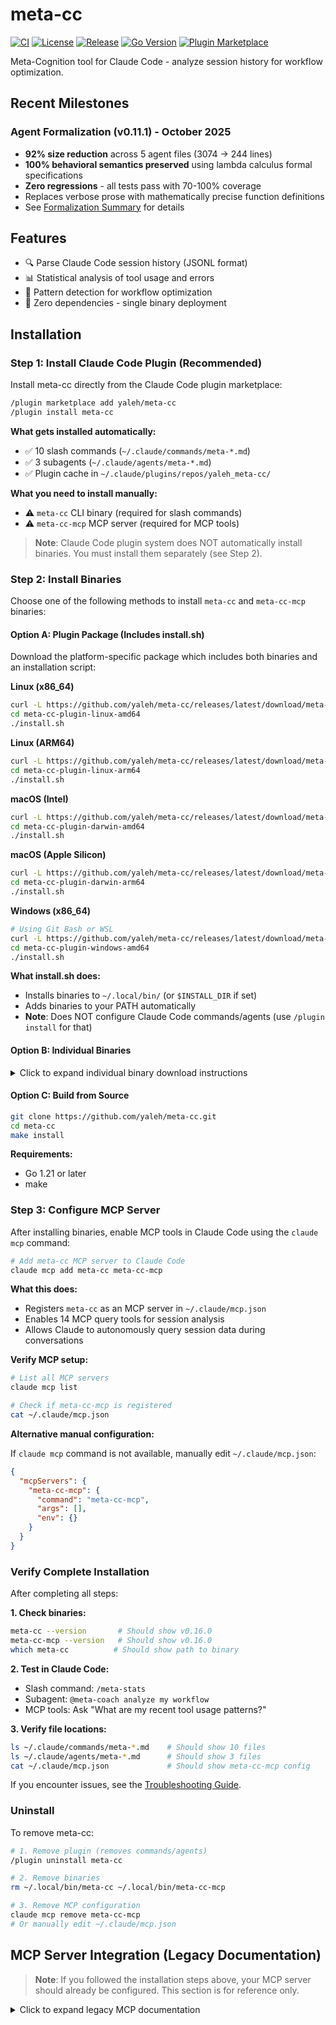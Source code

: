 # meta-cc

[![CI](https://github.com/yaleh/meta-cc/actions/workflows/ci.yml/badge.svg)](https://github.com/yaleh/meta-cc/actions)
[![License](https://img.shields.io/github/license/yaleh/meta-cc)](LICENSE)
[![Release](https://img.shields.io/github/v/release/yaleh/meta-cc)](https://github.com/yaleh/meta-cc/releases)
[![Go Version](https://img.shields.io/github/go-mod/go-version/yaleh/meta-cc)](go.mod)
[![Plugin Marketplace](https://img.shields.io/badge/Claude_Code-Plugin_Marketplace-blue)](https://github.com/yaleh/meta-cc)

Meta-Cognition tool for Claude Code - analyze session history for workflow optimization.

## Recent Milestones

### Agent Formalization (v0.11.1) - October 2025
- **92% size reduction** across 5 agent files (3074 → 244 lines)
- **100% behavioral semantics preserved** using lambda calculus formal specifications
- **Zero regressions** - all tests pass with 70-100% coverage
- Replaces verbose prose with mathematically precise function definitions
- See [Formalization Summary](.claude/agents/FORMALIZATION_SUMMARY.md) for details

## Features

- 🔍 Parse Claude Code session history (JSONL format)
- 📊 Statistical analysis of tool usage and errors
- 🎯 Pattern detection for workflow optimization
- 🚀 Zero dependencies - single binary deployment

## Installation

### Step 1: Install Claude Code Plugin (Recommended)

Install meta-cc directly from the Claude Code plugin marketplace:

```bash
/plugin marketplace add yaleh/meta-cc
/plugin install meta-cc
```

**What gets installed automatically:**
- ✅ 10 slash commands (`~/.claude/commands/meta-*.md`)
- ✅ 3 subagents (`~/.claude/agents/meta-*.md`)
- ✅ Plugin cache in `~/.claude/plugins/repos/yaleh_meta-cc/`

**What you need to install manually:**
- ⚠️ `meta-cc` CLI binary (required for slash commands)
- ⚠️ `meta-cc-mcp` MCP server (required for MCP tools)

> **Note**: Claude Code plugin system does NOT automatically install binaries. You must install them separately (see Step 2).

### Step 2: Install Binaries

Choose one of the following methods to install `meta-cc` and `meta-cc-mcp` binaries:

#### Option A: Plugin Package (Includes install.sh)

Download the platform-specific package which includes both binaries and an installation script:

**Linux (x86_64)**
```bash
curl -L https://github.com/yaleh/meta-cc/releases/latest/download/meta-cc-plugin-linux-amd64.tar.gz | tar xz
cd meta-cc-plugin-linux-amd64
./install.sh
```

**Linux (ARM64)**
```bash
curl -L https://github.com/yaleh/meta-cc/releases/latest/download/meta-cc-plugin-linux-arm64.tar.gz | tar xz
cd meta-cc-plugin-linux-arm64
./install.sh
```

**macOS (Intel)**
```bash
curl -L https://github.com/yaleh/meta-cc/releases/latest/download/meta-cc-plugin-darwin-amd64.tar.gz | tar xz
cd meta-cc-plugin-darwin-amd64
./install.sh
```

**macOS (Apple Silicon)**
```bash
curl -L https://github.com/yaleh/meta-cc/releases/latest/download/meta-cc-plugin-darwin-arm64.tar.gz | tar xz
cd meta-cc-plugin-darwin-arm64
./install.sh
```

**Windows (x86_64)**
```bash
# Using Git Bash or WSL
curl -L https://github.com/yaleh/meta-cc/releases/latest/download/meta-cc-plugin-windows-amd64.tar.gz | tar xz
cd meta-cc-plugin-windows-amd64
./install.sh
```

**What install.sh does:**
- Installs binaries to `~/.local/bin/` (or `$INSTALL_DIR` if set)
- Adds binaries to your PATH automatically
- **Note**: Does NOT configure Claude Code commands/agents (use `/plugin install` for that)

#### Option B: Individual Binaries

<details>
<summary>Click to expand individual binary download instructions</summary>

#### CLI Only - Linux (x86_64)
```bash
curl -L https://github.com/yaleh/meta-cc/releases/latest/download/meta-cc-linux-amd64 -o meta-cc
chmod +x meta-cc
sudo mv meta-cc /usr/local/bin/
```

#### CLI Only - Linux (ARM64)
```bash
curl -L https://github.com/yaleh/meta-cc/releases/latest/download/meta-cc-linux-arm64 -o meta-cc
chmod +x meta-cc
sudo mv meta-cc /usr/local/bin/
```

#### CLI Only - macOS (Intel)
```bash
curl -L https://github.com/yaleh/meta-cc/releases/latest/download/meta-cc-darwin-amd64 -o meta-cc
chmod +x meta-cc
sudo mv meta-cc /usr/local/bin/
```

#### CLI Only - macOS (Apple Silicon)
```bash
curl -L https://github.com/yaleh/meta-cc/releases/latest/download/meta-cc-darwin-arm64 -o meta-cc
chmod +x meta-cc
sudo mv meta-cc /usr/local/bin/
```

#### CLI Only - Windows (PowerShell)
```powershell
Invoke-WebRequest -Uri "https://github.com/yaleh/meta-cc/releases/latest/download/meta-cc-windows-amd64.exe" -OutFile "meta-cc.exe"
# Move to a directory in your PATH
```

</details>

#### Option C: Build from Source

```bash
git clone https://github.com/yaleh/meta-cc.git
cd meta-cc
make install
```

**Requirements:**
- Go 1.21 or later
- make

### Step 3: Configure MCP Server

After installing binaries, enable MCP tools in Claude Code using the `claude mcp` command:

```bash
# Add meta-cc MCP server to Claude Code
claude mcp add meta-cc meta-cc-mcp
```

**What this does:**
- Registers `meta-cc` as an MCP server in `~/.claude/mcp.json`
- Enables 14 MCP query tools for session analysis
- Allows Claude to autonomously query session data during conversations

**Verify MCP setup:**
```bash
# List all MCP servers
claude mcp list

# Check if meta-cc-mcp is registered
cat ~/.claude/mcp.json
```

**Alternative manual configuration:**

If `claude mcp` command is not available, manually edit `~/.claude/mcp.json`:

```json
{
  "mcpServers": {
    "meta-cc-mcp": {
      "command": "meta-cc-mcp",
      "args": [],
      "env": {}
    }
  }
}
```

### Verify Complete Installation

After completing all steps:

**1. Check binaries:**
```bash
meta-cc --version       # Should show v0.16.0
meta-cc-mcp --version   # Should show v0.16.0
which meta-cc          # Should show path to binary
```

**2. Test in Claude Code:**
- Slash command: `/meta-stats`
- Subagent: `@meta-coach analyze my workflow`
- MCP tools: Ask "What are my recent tool usage patterns?"

**3. Verify file locations:**
```bash
ls ~/.claude/commands/meta-*.md    # Should show 10 files
ls ~/.claude/agents/meta-*.md      # Should show 3 files
cat ~/.claude/mcp.json             # Should show meta-cc-mcp config
```

If you encounter issues, see the [Troubleshooting Guide](docs/installation.md#troubleshooting).

### Uninstall

To remove meta-cc:

```bash
# 1. Remove plugin (removes commands/agents)
/plugin uninstall meta-cc

# 2. Remove binaries
rm ~/.local/bin/meta-cc ~/.local/bin/meta-cc-mcp

# 3. Remove MCP configuration
claude mcp remove meta-cc-mcp
# Or manually edit ~/.claude/mcp.json
```

## MCP Server Integration (Legacy Documentation)

> **Note**: If you followed the installation steps above, your MCP server should already be configured. This section is for reference only.

<details>
<summary>Click to expand legacy MCP documentation</summary>

Deploy meta-cc as an MCP server to analyze sessions directly within Claude Code.

### Build from Source
```bash
git clone https://github.com/yaleh/meta-cc.git
cd meta-cc
make build-mcp
cp meta-cc-mcp ~/.local/bin/
```

**2. Configure Claude Code:**

Edit `~/Library/Application Support/Claude/claude_desktop_config.json` (macOS) or `~/.config/claude/claude_desktop_config.json` (Linux):

```json
{
  "mcpServers": {
    "meta-cc": {
      "type": "stdio",
      "command": "meta-cc-mcp",
      "args": [],
      "env": {
        "META_CC_INLINE_THRESHOLD": "8192"
      }
    }
  }
}
```

**3. Restart Claude Code** to load the server.

**4. Test the integration:**
```
@meta-cc get_session_stats
@meta-cc query_tools --limit=10
@meta-cc query_user_messages --pattern=".*error.*"
```

### Available MCP Tools

- **`get_session_stats`** - Session statistics
- **`query_tools`** - Tool call analysis
- **`query_user_messages`** - Search user messages
- **`query_tool_sequences`** - Workflow patterns
- **`query_time_series`** - Time-based analysis
- **`cleanup_temp_files`** - File management

*See [MCP Tools Reference](docs/mcp-tools-reference.md) for complete documentation.*

## Unified Meta Command

Use natural language to invoke meta-cognition capabilities:

```bash
/meta "show errors"           # Error analysis
/meta "quality check"         # Code quality scan
/meta "visualize timeline"    # Project timeline
/meta "analyze architecture"  # Architecture analysis
/meta "show tech debt"        # Technical debt tracking
```

### Zero-Configuration Setup

meta-cc works out of the box with no configuration required. Capabilities are automatically loaded from GitHub via jsDelivr CDN:

```
yaleh/meta-cc@main/commands
```

**Benefits**:
- **Latest capabilities**: Always up-to-date with the main branch
- **No local files needed**: Capabilities loaded from jsDelivr CDN
- **Fast and reliable**: Global CDN delivery with smart caching
- **No rate limits**: Avoids GitHub API rate limiting

**Alternative: Package File Distribution** (Future Default):

Capabilities can also be distributed as prebuilt `.tar.gz` packages for improved offline support:

```bash
export META_CC_CAPABILITY_SOURCES="https://github.com/yaleh/meta-cc/releases/latest/download/capabilities-latest.tar.gz"
```

**Benefits**:
- **Offline-friendly**: Download once, cache for 7 days
- **Reliable**: No CDN dependencies
- **Fast**: No network calls after initial download
- **Build your own**: `make bundle-capabilities` creates `build/capabilities-latest.tar.gz`

### Local Development

For local capability development, override the default source:

```bash
export META_CC_CAPABILITY_SOURCES="capabilities/commands"
```

**Benefits**:
- **Real-time reflection**: Changes appear immediately (no cache)
- **Testing before commit**: Verify changes locally
- **Offline work**: No network dependency

### Version Pinning

Pin capabilities to a specific version for stability:

```bash
# Use a specific release tag (recommended for production)
export META_CC_CAPABILITY_SOURCES="yaleh/meta-cc@v1.0.0/commands"

# Benefits:
# - 7-day cache (tags are immutable)
# - Predictable behavior (no unexpected changes)
# - Explicit version control
```

### Branch Specification

Test capabilities from different branches:

```bash
# Test from develop branch
export META_CC_CAPABILITY_SOURCES="yaleh/meta-cc@develop/commands"

# Test from feature branch
export META_CC_CAPABILITY_SOURCES="yaleh/meta-cc@feature/new-capability/commands"

# Cache: 1 hour (branches are mutable)
```

### Multi-Source Capabilities

Load capabilities from multiple sources (local directories, package files, or GitHub repositories):

```bash
# Mix local, package, and GitHub sources
export META_CC_CAPABILITY_SOURCES="~/my-caps:/local/caps.tar.gz:yaleh/meta-cc-extras@main"

# Local and package files
export META_CC_CAPABILITY_SOURCES="./dev-caps:https://example.com/caps.tar.gz"
```

**Supported Sources**:
- **Local directories**: Immediate reflection, no cache (ideal for development)
- **Package files** (`.tar.gz`): Cached with TTL (7 days for releases, 1 hour for custom)
- **GitHub repositories**: jsDelivr CDN with smart caching (1h branches, 7d tags)
- **Priority-based merging**: Left = highest priority (override capabilities with same name)

**Build Package Files**:
```bash
# Build capability package
make bundle-capabilities
# Creates: build/capabilities-latest.tar.gz

# Use local package
export META_CC_CAPABILITY_SOURCES="/path/to/capabilities-latest.tar.gz"

# Distribute via GitHub Releases or web server
```

### Capability Development

Create custom capabilities and extend meta-cc functionality. See [docs/capabilities-guide.md](docs/capabilities-guide.md) for:
- Capability structure and frontmatter metadata
- Local development workflow (real-time reflection)
- Publishing to GitHub repositories
- Integration with MCP tools

**Quick Example**:
```bash
# Create capability directory
mkdir -p ~/dev/my-capabilities

# Add custom capability
cat > ~/dev/my-capabilities/my-feature.md <<EOF
---
name: my-feature
description: My custom feature analysis.
keywords: feature, custom, analysis
category: analysis
---

# My Feature Implementation
...
EOF

# Configure source (local has highest priority)
export META_CC_CAPABILITY_SOURCES="~/dev/my-capabilities:commands"

# Use immediately
/meta "my feature"
```

## Usage

```bash
# Show help
./meta-cc --help

# Show version
./meta-cc --version

# Global options
./meta-cc --session <session-id>    # Specify session ID
./meta-cc --project <path>          # Specify project path
./meta-cc --output jsonl|tsv        # Output format (JSONL default, TSV for CLI tools)

# Phase 9: Context-Length Management Options
./meta-cc --limit N                 # Limit output to N records
./meta-cc --offset M                # Skip first M records
./meta-cc --estimate-size           # Predict output size before generating
./meta-cc --chunk-size N --output-dir DIR  # Split into chunks
./meta-cc --fields "f1,f2,f3"       # Output only specified fields (70%+ size reduction)
./meta-cc --if-error-include "f4"   # Include extra fields on errors
./meta-cc --summary-first --top N   # Summary + top N details
```

## Query Commands

### Session Statistics

```bash
# Get session stats
./meta-cc parse stats
```

### Tool Call Analysis

```bash
# Query all tool calls
./meta-cc query tools

# Filter by tool name
./meta-cc query tools --tool Bash

# Filter by status
./meta-cc query tools --status error --limit 20
```

### User Message Search

```bash
# Search user messages with regex
./meta-cc query user-messages --pattern "fix.*bug"

# Limit results
./meta-cc query user-messages --pattern "error" --limit 10

# With context window
./meta-cc query user-messages --pattern "implement" --with-context 3
```

## Output Format Philosophy

meta-cc follows the **Unix philosophy** with two core output formats:

### JSONL (Default - JSON Lines)
- **Machine-readable**: One JSON object per line
- **Composable**: Pipe to `jq` for complex filtering
- **Consistent**: All commands output JSONL by default
- **Integration-ready**: Perfect for Slash Commands and MCP Server
- **Streaming-friendly**: Process large datasets incrementally

### TSV (Tab-Separated Values)
- **CLI-friendly**: Easy to process with `awk`, `grep`, `cut`
- **Compact**: Smaller than JSON for large datasets
- **Human-readable**: Can be viewed directly or with `column -t`
- **No escaping issues**: Simpler than CSV (no quote handling)

### Removed Formats (Phase 13)
- **JSON (pretty)**: Use `jq '.'` for pretty-printing JSONL
- **CSV**: Use TSV instead (simpler, no quoting issues)
- **Markdown**: Let Claude Code render JSONL to Markdown

## JSONL Output Format Reference

Understanding meta-cc's JSONL output structure is crucial for processing data with tools like `jq`.

### Command Output Types

| Command | Output Type | Structure |
|---------|------------|-----------|
| `parse stats` | **Object** | `{"TurnCount": N, "ToolCallCount": N, ...}` |
| `parse extract --type turns` | **Array** | `[{turn1}, {turn2}, ...]` |
| `parse extract --type tools` | **Array** | `[{tool1}, {tool2}, ...]` |
| `analyze errors` | **Array** | `[{pattern1}, ...]` or `[]` |

### Common Mistakes ❌ → Correct Usage ✅

#### parse stats (returns Object)

```bash
# ✅ Correct (JSONL - default format)
meta-cc parse stats | jq '.TurnCount'
meta-cc parse stats | jq '.ErrorRate'

# ✅ Also correct (explicit JSONL)
meta-cc parse stats --output jsonl | jq '.TurnCount'

# ❌ Wrong - no wrapper object
meta-cc parse stats | jq '.stats.TurnCount'
```

#### parse extract --type tools (returns Array)

```bash
# ✅ Correct (JSONL - default format, outputs one JSON object per line)
meta-cc parse extract --type tools | jq -s 'length'    # Count all
meta-cc parse extract --type tools | jq '.'             # Show each line
meta-cc parse extract --type tools | jq -r '.ToolName' # Extract field

# ✅ Also correct (convert JSONL to array with -s)
meta-cc parse extract --type tools | jq -s '.[0]'     # First tool
meta-cc parse extract --type tools | jq -s '.[]'      # All tools

# ❌ Wrong - assumes object wrapper
meta-cc parse extract --type tools | jq '.tools'
meta-cc parse extract --type tools | jq '.tools[]'
```

#### parse extract --type turns (returns Array)

```bash
# ✅ Correct (JSONL - default format)
meta-cc parse extract --type turns | jq -s 'length'
meta-cc parse extract --type turns | jq 'select(.type == "user")'
meta-cc parse extract --type turns | jq -r '.timestamp'

# ❌ Wrong - assumes object wrapper
meta-cc parse extract --type turns | jq '.turns'
```

#### analyze errors (returns Array)

```bash
# ✅ Correct (JSONL - default format, one error pattern per line)
meta-cc analyze errors | jq -s 'length'
meta-cc analyze errors | jq '.'
meta-cc analyze errors | jq -s 'if type == "array" then length else 0 end'

# ❌ Wrong - assumes object wrapper
meta-cc analyze errors | jq '.ErrorPatterns'
meta-cc analyze errors | jq '.ErrorPatterns | length'
```

### Detailed Output Structures

#### parse stats

Returns a single object with session statistics:

```json
{
  "TurnCount": 2676,
  "UserTurnCount": 1097,
  "AssistantTurnCount": 1579,
  "ToolCallCount": 1012,
  "ErrorCount": 0,
  "ErrorRate": 0,
  "DurationSeconds": 33796,
  "ToolFrequency": {
    "Bash": 495,
    "Read": 162,
    "TodoWrite": 140,
    "Write": 78,
    "Edit": 65
  },
  "TopTools": [
    {"Name": "Bash", "Count": 495, "Percentage": 48.9},
    {"Name": "Read", "Count": 162, "Percentage": 16.0}
  ]
}
```

**jq usage examples:**
```bash
# Get total turns
jq '.TurnCount'

# Get error rate
jq '.ErrorRate'

# Get top 3 tools
jq '.TopTools[:3]'

# Get frequency of specific tool
jq '.ToolFrequency.Bash'
```

#### parse extract --type tools

Returns an array of tool call objects:

```json
[
  {
    "UUID": "abc-123",
    "ToolName": "Bash",
    "Input": {
      "command": "ls -la",
      "description": "List files"
    },
    "Output": "file1.txt\nfile2.txt",
    "Status": "",
    "Error": ""
  },
  {
    "UUID": "def-456",
    "ToolName": "Read",
    "Input": {
      "file_path": "/path/to/file.go"
    },
    "Output": "package main...",
    "Status": "",
    "Error": ""
  }
]
```

**jq usage examples:**
```bash
# Count total tools
jq 'length'

# Get all tool names
jq -r '.[] | .ToolName'

# Filter by tool name
jq '.[] | select(.ToolName == "Bash")'

# Get last 10 tools
jq '.[-10:]'

# Count tool frequency
jq -r '.[] | .ToolName' | sort | uniq -c | sort -rn

# Extract only errors
jq '.[] | select(.Status == "error")'

# Get commands from Bash tools
jq -r '.[] | select(.ToolName == "Bash") | .Input.command'
```

#### parse extract --type turns

Returns an array of turn (conversation entry) objects:

```json
[
  {
    "type": "user",
    "timestamp": "2025-10-02T06:07:13.673Z",
    "uuid": "abc-123",
    "sessionId": "session-id",
    "message": {
      "role": "user",
      "content": [
        {
          "type": "text",
          "text": "Execute Stage 1.1..."
        }
      ]
    }
  },
  {
    "type": "assistant",
    "timestamp": "2025-10-02T06:08:57.769Z",
    "uuid": "def-456",
    "message": {
      "role": "assistant",
      "content": [
        {
          "type": "text",
          "text": "I'll execute Stage 1.1..."
        }
      ]
    }
  }
]
```

**jq usage examples:**
```bash
# Count total turns
jq 'length'

# Get only user turns
jq '.[] | select(.type == "user")'

# Get user messages
jq -r '.[] | select(.type == "user") | .message.content[0].text'

# Filter by timestamp
jq '.[] | select(.timestamp > "2025-10-02T12:00:00Z")'

# Get turn UUIDs
jq -r '.[] | .uuid'
```

#### analyze errors

Returns an array of error pattern objects (empty array if no patterns):

```json
[
  {
    "PatternID": "bash_npm_test_error",
    "Type": "command_error",
    "Occurrences": 5,
    "Signature": "abc123def456",
    "ToolName": "Bash",
    "ErrorText": "npm test failed",
    "FirstSeen": "2025-10-02T10:00:00Z",
    "LastSeen": "2025-10-02T10:30:00Z",
    "TimeSpanSeconds": 1800,
    "Context": {
      "TurnUUIDs": ["uuid1", "uuid2", "uuid3"],
      "TurnIndices": [100, 150, 200]
    }
  }
]
```

**jq usage examples:**
```bash
# Count error patterns
jq 'length'

# Get all error patterns
jq '.[]'

# Filter by minimum occurrences
jq '.[] | select(.Occurrences >= 5)'

# Get error messages
jq -r '.[] | .ErrorText'

# Sort by occurrence count
jq 'sort_by(.Occurrences) | reverse'

# Safe length check (handles empty results)
jq 'if type == "array" then length else 0 end'
```

### Integration with jq

#### Safe Type Checking

Always check the type when uncertain:

```bash
# Safe array length (JSONL - use -s to slurp into array)
meta-cc analyze errors | jq -s 'if type == "array" then length else 0 end'

# Safe object property access
meta-cc parse stats | jq 'if type == "object" then .TurnCount else null end'
```

#### Combining Commands

```bash
# Get tool usage stats (JSONL format)
meta-cc parse extract --type tools | \
  jq -r '.ToolName' | \
  sort | uniq -c | sort -rn

# Find repeated Bash commands
meta-cc parse extract --type tools | \
  jq 'select(.ToolName == "Bash") | .Input.command' | jq -r | \
  sort | uniq -c | sort -rn

# Calculate error rate manually
TOTAL=$(meta-cc parse extract --type tools | jq -s 'length')
ERRORS=$(meta-cc parse extract --type tools | \
  jq 'select(.Status == "error")' | jq -s 'length')
echo "scale=2; $ERRORS * 100 / $TOTAL" | bc
```

#### Common Patterns

```bash
# Pattern 1: Filter and count (JSONL)
meta-cc parse extract --type tools | \
  jq 'select(.ToolName == "Edit")' | jq -s 'length'

# Pattern 2: Extract specific fields
meta-cc parse extract --type tools | \
  jq -r '"\(.ToolName): \(.Input.command // "N/A")"'

# Pattern 3: Group by field (slurp JSONL into array first)
meta-cc parse extract --type tools | jq -s \
  'group_by(.ToolName) | map({tool: .[0].ToolName, count: length})'

# Pattern 4: Time-based filtering (for turns)
meta-cc parse extract --type turns | \
  jq 'select(.timestamp > "2025-10-02T12:00:00Z")'
```

### Troubleshooting

**Error: "Cannot index array with string"**
```bash
# You're trying to access object properties on an array
# Fix: Remove the property accessor or use .[]

# ❌ Wrong
jq '.tools'

# ✅ Correct
jq '.[]'
```

**Error: "Cannot iterate over object"**
```bash
# You're trying to iterate an object
# Fix: Access the specific property first

# ❌ Wrong
jq '.[] | .ToolName'  # on parse stats

# ✅ Correct
jq '.ToolFrequency | to_entries | .[] | "\(.key): \(.value)"'
```

**Empty output**
```bash
# Command returns empty array []
# This is normal when no data matches (e.g., no errors)

# Check if empty
meta-cc analyze errors --output json | jq 'length == 0'

# Provide default value
meta-cc analyze errors --output json | jq 'if length == 0 then "No errors" else . end'
```

## Claude Code Integration

meta-cc provides deep integration with Claude Code, allowing you to analyze session metadata directly within your conversation using Slash Commands.

### Installation Steps

#### 1. Install meta-cc CLI Tool

**Option A: Build from source**

```bash
# Clone the repository
git clone https://github.com/yaleh/meta-cc.git
cd meta-cc

# Build the binary
make build

# Install to system path
sudo cp meta-cc /usr/local/bin/meta-cc
sudo chmod +x /usr/local/bin/meta-cc

# Verify installation
meta-cc --version
```

**Option B: Download pre-compiled binary** (coming soon)

```bash
# Download latest release (Linux x64)
curl -L https://github.com/yaleh/meta-cc/releases/latest/download/meta-cc-linux-amd64 -o meta-cc

# Install to system path
sudo mv meta-cc /usr/local/bin/meta-cc
sudo chmod +x /usr/local/bin/meta-cc

# Verify installation
meta-cc --version
```

#### 2. Configure Slash Commands

Slash Commands are already included in the project (`.claude/commands/` directory).

**Project-level Slash Commands** (recommended):

```bash
# Slash Commands are already in the project
ls .claude/commands/
# meta-stats.md
# meta-errors.md

# No additional configuration needed - just open in Claude Code
```

**Personal-level Slash Commands** (optional, available globally):

```bash
# Copy to personal Slash Commands directory
mkdir -p ~/.claude/commands
cp .claude/commands/meta-stats.md ~/.claude/commands/
cp .claude/commands/meta-errors.md ~/.claude/commands/

# Now available in all Claude Code projects
```

#### 3. Run Integration Tests

```bash
# Run integration test script
bash tests/integration/slash_commands_test.sh
```

Expected output:
```
=== meta-cc Slash Commands Integration Test ===

[1/5] Checking meta-cc installation...
✅ meta-cc installed: /usr/local/bin/meta-cc

[2/5] Checking Slash Command files...
✅ Slash Command files exist

[3/5] Testing meta-cc parse stats...
✅ meta-cc parse stats executed successfully

[4/5] Testing meta-cc analyze errors...
✅ meta-cc analyze errors executed successfully

[5/5] Testing meta-cc parse extract...
✅ meta-cc parse extract executed successfully

=== All tests passed ✅ ===
```

### Available Slash Commands

meta-cc provides **4 core Slash Commands** for quick analysis:

#### `/meta-stats` - Session Statistics

Display statistical information about the current Claude Code session.

**Usage**:
```
/meta-stats
```

**Output example**:
```markdown
# Session Statistics

- **Total Turns**: 245
- **Tool Calls**: 853
- **Error Count**: 0
- **Error Rate**: 0.00%
- **Session Duration**: 3h 42m

## Tool Usage Frequency

| Tool | Count | Percentage |
|------|-------|------------|
| Bash | 320 | 37.5% |
| Read | 198 | 23.2% |
| Edit | 156 | 18.3% |
```

**Use cases**:
- Quickly understand session overview
- Check for tool usage anomalies (high error rate)
- Evaluate session efficiency
- Discover tool usage patterns

#### `/meta-errors` - Error Pattern Analysis

Analyze error patterns in the current session, detecting repeated errors.

**Usage**:
```
/meta-errors              # Use default window (20 turns)
/meta-errors 50           # Analyze last 50 turns
/meta-errors 100          # Analyze last 100 turns
```

**Output example**:
```markdown
## Error Data Extraction

Detected 12 error tool calls.

## Error Pattern Analysis (window size: 20)

# Error Pattern Analysis

Found 2 error pattern(s):

## Pattern 1: Bash

- **Type**: repeated_error
- **Occurrences**: 5 times
- **Signature**: `a3f2b1c4d5e6f7g8`
- **Error**: command not found: xyz

### Context

- **First Occurrence**: 2025-10-02T10:00:00.000Z
- **Last Occurrence**: 2025-10-02T10:15:00.000Z
- **Time Span**: 900 seconds (15.0 minutes)
- **Affected Turns**: 5

---

## Optimization Recommendations

Based on detected error patterns, consider the following:

1. **Check root cause of repeated errors**
2. **Use Claude Code Hooks to prevent errors**
3. **Adjust workflow**
```

**Use cases**:
- Identify repeated errors to avoid redundant debugging
- Discover workflow bottlenecks (frequent failures)
- Get optimization recommendations (hooks, alternatives, prompt improvements)
- Focus on recent errors (using window parameter)

#### `/meta-timeline` - Session Timeline

Generate a chronological timeline view of the session.

**Usage**:
```
/meta-timeline           # Default: last 50 turns
/meta-timeline 20        # Last 20 turns
```

**Use cases**:
- Visualize session flow and tool usage patterns
- Identify time distribution of errors
- Understand workflow sequences

#### `/meta-help` - Help and Usage Guide

Display comprehensive help for all meta-cc features, including Slash Commands, MCP Server, and @meta-coach subagent.

**Usage**:
```
/meta-help
```

**Use cases**:
- Learn available commands and features
- Get quick reference for integration methods
- Troubleshoot common issues

---

### Recommended Usage Patterns

meta-cc offers **three integration tiers** for different use cases:

#### 🚀 Quick Statistics → Slash Commands (Lowest Priority)

For fast, pre-defined analyses:
```
/meta-stats              # Session overview
/meta-errors             # Error patterns
/meta-timeline           # Chronological view
```

#### 🔍 Natural Queries → MCP Server (Core Integration)

Ask Claude directly - MCP tools are called automatically:
```
"Show me all Bash errors in this project"
"Find user messages mentioning 'refactor'"
"Analyze tool usage trends across sessions"
"Compare error rates between different workflow phases"
```

Available MCP tools: 14 tools including `query_tools`, `analyze_errors`, `query_user_messages`, `aggregate_stats`, and more.

#### 🎓 Deep Analysis → @meta-coach Subagent (Highest Value)

For interactive coaching and workflow optimization:
```
@meta-coach Why do my tests keep failing?
@meta-coach Help me optimize my workflow
@meta-coach Analyze my efficiency bottlenecks
```

The @meta-coach subagent combines MCP data access with LLM reasoning to provide personalized guidance.

### Troubleshooting

#### Issue 1: "❌ Error: meta-cc not installed or not in PATH"

**Cause**: meta-cc binary not installed or not in system PATH.

**Solution**:
```bash
# Check if meta-cc is installed
which meta-cc

# If not found, install meta-cc
cd /path/to/meta-cc
make build
sudo cp meta-cc /usr/local/bin/meta-cc
sudo chmod +x /usr/local/bin/meta-cc

# Verify installation
meta-cc --version
```

#### Issue 2: "failed to locate session file"

**Cause**: meta-cc cannot find the current session's JSONL file.

**Solution**:
```bash
# Option 1: Check environment variables (Claude Code may provide)
echo $CC_SESSION_ID
echo $CC_PROJECT_HASH

# Option 2: Manually specify session file
meta-cc parse stats --session <session-id>

# Option 3: Check if session file exists
ls ~/.claude/projects/
```

#### Issue 3: Slash Commands not visible or unavailable

**Cause**: Slash Command files in wrong location or Claude Code not loaded.

**Solution**:
```bash
# Check if files exist
ls .claude/commands/meta-stats.md
ls .claude/commands/meta-errors.md

# Restart Claude Code
# Close and reopen the project

# Check file format (frontmatter must be correct)
head -n 10 .claude/commands/meta-stats.md
```

#### Issue 4: Garbled output or errors

**Cause**: meta-cc version mismatch or incorrect command parameters.

**Solution**:
```bash
# Check meta-cc version
meta-cc --version

# Ensure using latest version
cd /path/to/meta-cc
git pull
make build
sudo cp meta-cc /usr/local/bin/meta-cc

# Test commands manually
meta-cc parse stats --output md
meta-cc analyze errors --window 20 --output md
```

#### Issue 5: Permission errors

**Cause**: meta-cc doesn't have permission to read session files.

**Solution**:
```bash
# Check session file permissions
ls -l ~/.claude/projects/

# Ensure current user has read permission
chmod -R u+r ~/.claude/projects/
```

### Advanced Usage

#### Combining Integration Tiers

```bash
# Step 1: Quick view in Claude Code using Slash Command
/meta-stats
# /meta-stats

# Step 2: If high error rate found, use natural query (MCP)
"Show me the top 10 most frequent errors in this project"

# Step 3: For deep analysis, use @meta-coach
@meta-coach Why do I have so many Bash errors?

# Step 4: Export data for offline analysis (CLI)
meta-cc query errors --output jsonl > errors.jsonl
meta-cc query tools --status error --output tsv > error-tools.tsv
```

#### Creating Custom Slash Commands

Based on meta-cc, you can create custom Slash Commands:

**Example: `.claude/commands/meta-tool-usage.md`**

```markdown
---
name: meta-tool-usage
description: Display usage details for a specific tool
allowed_tools: [Bash]
argument-hint: [tool-name]
---

```bash
TOOL_NAME=${1:-Bash}
meta-cc parse extract --type tools --filter "tool=$TOOL_NAME" --output md
```
```

**Usage**:
```
/meta-tool-usage Bash
/meta-tool-usage Read
```

### Environment Variables

meta-cc supports the following environment variables (if provided by Claude Code):

- `CC_SESSION_ID`: Current session ID
- `CC_PROJECT_HASH`: Project path hash

**Check environment variables**:
```bash
# Check in Slash Command
echo "Session ID: $CC_SESSION_ID"
echo "Project Hash: $CC_PROJECT_HASH"
```

If these environment variables are unavailable, meta-cc will automatically fall back to working directory inference.

### Integration Options

meta-cc integrates with Claude Code in three ways:

- **MCP Server**: Seamless data access (Claude queries autonomously) - **14 tools available** (Phase 13: unified scope parameter)
- **Slash Commands**: Quick, pre-defined workflows (`/meta-stats`, `/meta-errors`, `/meta-timeline`, `/meta-help`) - 4 core commands
- **Subagent** (`@meta-coach`): Interactive, conversational analysis with Phase 10 capabilities

**👉 See the [Integration Guide](./docs/integration-guide.md)** for detailed comparison, decision framework, and best practices.

### Phase 13: Consolidated Scope Parameter Design

Phase 13 consolidates the dual-scope approach into a **unified `scope` parameter** for cleaner API:

**All MCP tools** (except `get_session_stats` for backward compatibility) now support a `scope` parameter:
- **`scope: "project"`** (default) - Query across all project sessions for meta-cognition insights
- **`scope: "session"`** - Limit query to current session only

**Example usage**:
```javascript
// Project-level analysis (default) - discovers patterns across all sessions
meta-cc.query_tools({ tool: "Bash", status: "error" })
// Equivalent to: { scope: "project", tool: "Bash", status: "error" }

// Session-only analysis - focuses on current session
meta-cc.query_tools({ scope: "session", tool: "Bash", status: "error" })
```

**Why project-level default?**
- **Meta-cognition requires cross-session analysis** to identify long-term patterns
- Discover recurring errors, workflow evolution, and systematic improvement opportunities
- Session-level analysis available via explicit `scope: "session"` when needed

**Backward compatibility**:
- Legacy `_session` suffix tools (e.g., `query_tools_session`) automatically map to `scope: "session"`
- `get_session_stats` remains session-only for compatibility

**👉 See the [MCP Project Scope Guide](./docs/mcp-project-scope.md)** for detailed usage examples and migration guide.

### MCP Tools

meta-cc provides **13 standardized MCP tools** for analyzing Claude Code session history. All tools support consistent parameters for filtering, statistics, and output control.

#### Standard Parameters

All tools support these core parameters:

- **`scope`**: Query scope - "project" (cross-session, default) or "session" (current only)
- **`jq_filter`**: jq expression for filtering and transforming results (default: ".[]")
- **`stats_only`**: Return only statistics, no detailed records (default: false)
- **`stats_first`**: Return statistics first, then details separated by `---` (default: false)
- **`max_output_bytes`**: Maximum output size in bytes (default: 51200 / 50KB)
- **`output_format`**: Output format - "jsonl" or "tsv" (default: "jsonl")

#### Tool Catalog

**Session Statistics**:
- `get_session_stats` - Get session statistics (default scope: session)

**Tool Analysis**:
- `query_tools` - Query tool calls with filters (tool, status)
- `extract_tools` - Extract complete tool call history
- `query_tools_advanced` - Advanced queries with SQL-like filters
- `query_tool_sequences` - Detect repeated workflow patterns

**Message & Context**:
- `query_user_messages` - Search user messages with regex
- `query_context` - Query context around errors (before/after turns)
- `query_successful_prompts` - Find successful prompt patterns

**File Operations**:
- `query_file_access` - Query file operation history
- `query_files` - File-level operation statistics

**Project & Time**:
- `query_project_state` - Query project state evolution
- `query_time_series` - Analyze metrics over time (hour/day/week)

**Deprecated**:
- `analyze_errors` - [DEPRECATED] Use `query_tools` with `status='error'` instead

#### Quick Examples

**Error Distribution**:
```json
{
  "name": "query_tools",
  "arguments": {
    "status": "error",
    "jq_filter": "group_by(.ToolName) | map({tool: .[0].ToolName, count: length})",
    "stats_only": true
  }
}
```

**File Hotspots**:
```json
{
  "name": "query_files",
  "arguments": {
    "sort_by": "total_ops",
    "top": 10
  }
}
```

**Workflow Patterns**:
```json
{
  "name": "query_tool_sequences",
  "arguments": {
    "min_occurrences": 5,
    "jq_filter": "sort_by(.Occurrences) | reverse | .[0:10]"
  }
}
```

**Time Series Analysis**:
```json
{
  "name": "query_time_series",
  "arguments": {
    "interval": "day",
    "metric": "error-rate"
  }
}
```

#### Complete Documentation

For comprehensive documentation including:
- All 13 tools with detailed examples
- jq expression cookbook (20+ patterns)
- Best practices and common pitfalls
- FAQ and troubleshooting

See **[MCP Tools Complete Reference](./docs/mcp-tools-reference.md)**

Also see:
- [MCP Usage Guide](./docs/mcp-usage.md) - Getting started
- [MCP Project Scope Guide](./docs/mcp-project-scope.md) - Scope parameter usage
- [Phase 15 Migration Guide](./docs/mcp-migration-phase15.md) - Upgrading from Phase 14

### Reference Documentation

- **[Integration Guide](./docs/integration-guide.md)** - Choose the right integration method
- [Examples & Usage](./docs/examples-usage.md) - Step-by-step setup guides
- [Troubleshooting Guide](./docs/troubleshooting.md) - Common issues and solutions
- [Technical Proposal](./docs/proposals/meta-cognition-proposal.md) - Architecture deep dive
- [Claude Code Documentation](https://docs.claude.com/en/docs/claude-code/overview) - Official docs

## Contributing

We welcome contributions! Please see [CONTRIBUTING.md](CONTRIBUTING.md) for details on our development process, code style, and testing requirements.

Please also read and adhere to our [Code of Conduct](CODE_OF_CONDUCT.md).

## Development

### Prerequisites

- Go 1.21 or later
- Make (optional, for build automation)

### Build

```bash
# Using Make
make build

# Or using go directly
go build -o meta-cc
```

### Test

```bash
# Run tests (short mode, skips slow E2E tests ~30s)
make test

# Run all tests including E2E tests
make test-all

# Run with coverage (includes all tests)
make test-coverage
# Open coverage.html in browser
```

**Note**: `make test` uses `-short` flag to skip E2E integration tests that take ~30 seconds. Use `make test-all` or `make test-coverage` for complete test coverage including E2E tests.

### Available Make Targets

```bash
make build           # Build CLI and MCP server
make build-cli       # Build CLI only
make build-mcp       # Build MCP server only
make test            # Run tests (short mode, skips slow E2E tests)
make test-all        # Run all tests (including slow E2E tests ~30s)
make test-coverage   # Run tests with coverage report (includes E2E tests)
make clean           # Remove build artifacts
make install         # Install CLI to GOPATH/bin
make cross-compile   # Build for all platforms
make deps            # Download and tidy dependencies
make help            # Show help message
```

## Supported Platforms

- Linux (amd64, arm64)
- macOS (amd64, arm64/Apple Silicon)
- Windows (amd64)

## Unix Composability (Phase 11)

Phase 11 optimizes meta-cc for seamless integration with Unix pipelines and standard tools following Unix philosophy principles.

### Key Features

1. **JSONL Streaming Output**: Stream data as JSON Lines for efficient pipeline processing
2. **Standard Exit Codes**: Unix-compliant exit codes (0=success, 1=error, 2=no results)
3. **Clean I/O Separation**: Logs to stderr, data to stdout - no pipeline interference
4. **Tool Integration**: Works seamlessly with jq, grep, awk, sed, and other Unix tools

### JSONL Streaming Output

Stream data for efficient pipeline processing:

```bash
# Basic streaming
meta-cc query tools --stream

# Pipeline with jq
meta-cc query tools --stream | jq 'select(.Status == "error")'

# Pipeline with grep
meta-cc query tools --stream | jq -r '.Error' | grep -i "permission"

# Pipeline with awk
meta-cc query tools --stream | \
  jq -r '[.ToolName, .Duration] | @tsv' | \
  awk '{sum+=$2} END {print "Total:", sum "ms"}'
```

**JSONL Format**:
```
{"uuid":"1","tool":"Bash","status":"success",...}
{"uuid":"2","tool":"Edit","status":"success",...}
{"uuid":"3","tool":"Read","status":"error",...}
```

### Standard Exit Codes

meta-cc follows Unix conventions for exit codes:

| Exit Code | Meaning | Example |
|-----------|---------|---------|
| 0 | Success (with results) | `meta-cc query tools --limit 10` |
| 1 | Error (parsing, I/O, etc.) | `meta-cc query tools --where "invalid syntax"` |
| 2 | Success (no results) | `meta-cc query tools --where "tool='NonExistent'"` |

**Usage in scripts**:
```bash
if meta-cc query tools --where "status='error'"; then
  echo "Errors found!"
  # Handle errors...
else
  EXIT_CODE=$?
  if [ $EXIT_CODE -eq 2 ]; then
    echo "No errors (good!)"
  else
    echo "Query failed"
    exit 1
  fi
fi
```

### stderr/stdout Separation

meta-cc separates logs and data for clean pipeline processing:

- **stdout**: Command output data (JSON, Markdown, TSV)
- **stderr**: Diagnostic messages (logs, warnings, errors)

```bash
# Redirect data only
meta-cc query tools --output json > data.json

# Redirect logs only
meta-cc query tools --output json 2> debug.log

# Separate both
meta-cc query tools --output json > data.json 2> debug.log

# Suppress logs in pipelines
meta-cc query tools --stream 2>/dev/null | jq '.ToolName'
```

### Common Pipeline Patterns

**Error Analysis**:
```bash
# Find top error patterns
meta-cc query tools --where "status='error'" --stream | \
  jq -r '.Error' | \
  grep -oP '(permission|timeout|not found)' | \
  sort | uniq -c | sort -rn
```

**Performance Profiling**:
```bash
# Average duration by tool
meta-cc stats aggregate --group-by tool --metrics avg_duration | \
  jq -r '.[] | [.group_value, .metrics.avg_duration] | @tsv' | \
  column -t
```

**Tool Usage Statistics**:
```bash
# Tool distribution
meta-cc query tools --stream | \
  jq -r '.ToolName' | \
  sort | uniq -c | sort -rn | \
  awk '{print $2 ": " $1}'
```

**File Modification Tracking**:
```bash
# Most edited files with error rates
meta-cc stats files --sort-by edit_count --top 10 | \
  jq -r '.[] | [.file_path, .edit_count, (.error_rate * 100 | tostring + "%")] | @tsv' | \
  column -t
```

### Unix Philosophy

Phase 11 embraces Unix principles:

- **Do one thing well**: Each command has a single, focused purpose
- **Text streams**: All data flows as structured text (JSON/JSONL)
- **Composability**: Tools chain together via pipes
- **Consistent interface**: Uniform command structure and behavior

### See Also

- [Cookbook](docs/cookbook.md) - 10+ practical analysis patterns
- [CLI Composability Guide](docs/cli-composability.md) - Integration with jq, grep, awk
- [Examples and Usage](docs/examples-usage.md) - Getting started guide

---

## Phase 10: Advanced Query Capabilities (New!)

Phase 10 introduces SQL-like filtering, aggregation, time series analysis, and file-level statistics for deeper insights.

### Key Features

1. **Advanced Filtering**: SQL-like expressions with AND/OR/NOT, IN, BETWEEN, LIKE, REGEXP
2. **Aggregation Statistics**: Group-by with metrics (count, error_rate, percentiles)
3. **Time Series Analysis**: Analyze metrics over time (hour/day/week intervals)
4. **File-Level Statistics**: Track file operations and identify hotspots

### Quick Examples

```bash
# Advanced filtering with SQL-like expressions
meta-cc query tools --filter "tool='Bash' AND status='error'"
meta-cc query tools --filter "tool IN ('Bash', 'Edit', 'Write')"
meta-cc query tools --filter "duration BETWEEN 500 AND 2000"

# Aggregation statistics
meta-cc stats aggregate --group-by tool --metrics "count,error_rate"
meta-cc stats aggregate --group-by status --metrics count

# Time series analysis
meta-cc stats time-series --metric tool-calls --interval hour
meta-cc stats time-series --metric error-rate --interval day

# File-level statistics
meta-cc stats files --sort-by edit_count --top 10
meta-cc stats files --sort-by error_count --filter "error_count>0"
```

### Enhanced Integration

Phase 10 features are fully integrated with:
- **Slash Commands**: `/meta-stats`, `/meta-errors`, `/meta-timeline` now use Phase 10 capabilities
- **MCP Server**: 4 new tools (`query_tools_advanced`, `aggregate_stats`, `query_time_series`, `query_files`)
- **@meta-coach**: Updated with Phase 10 analysis workflows and best practices

See [Phase 10 MCP Tools](#phase-10-mcp-tools) below for details.

---

## Phase 9: Context-Length Management

Phase 9 introduces powerful features to handle large sessions (>1000 turns) and prevent context overflow.

### Features

1. **Pagination**: Process data in chunks to avoid memory overflow
2. **Size Estimation**: Predict output size before generating
3. **Chunking**: Split large output into multiple files
4. **Field Projection**: Output only specified fields (70%+ size reduction)
5. **Compact Formats**: TSV format (86%+ smaller than JSON)
6. **Summary Mode**: Overview + top N details

### Usage Examples

#### 1. Pagination

```bash
# Get first 50 tools
meta-cc query tools --limit 50

# Skip first 100, get next 50
meta-cc query tools --limit 50 --offset 100

# Iterate through all tools in batches of 100
for i in {0..10}; do
  meta-cc query tools --limit 100 --offset $((i*100)) --output json
done
```

#### 2. Size Estimation

```bash
# Estimate output size before generating
meta-cc query tools --estimate-size

# Output:
# {
#   "estimated_bytes": 1107311,
#   "estimated_kb": 1081.36,
#   "format": "json",
#   "record_count": 246
# }

# Use in Slash Commands for adaptive strategy
ESTIMATE=$(meta-cc parse stats --estimate-size --output json)
SIZE=$(echo $ESTIMATE | jq '.estimated_kb')
if (( $(echo "$SIZE > 100" | bc -l) )); then
  meta-cc parse stats --summary-first --top 20
else
  meta-cc parse stats --output md
fi
```

#### 3. Chunking (Large Sessions)

```bash
# Split 2000 tools into chunks of 100 records each
meta-cc query tools --chunk-size 100 --output-dir /tmp/chunks

# Output:
# Generated 20 chunk(s)
#   Chunk 0: chunk_0001.json (100 records, 44KB)
#   Chunk 1: chunk_0002.json (100 records, 45KB)
#   ...
#   Chunk 19: chunk_0020.json (100 records, 44KB)
# Manifest: /tmp/chunks/manifest.json

# Check manifest
cat /tmp/chunks/manifest.json
# {
#   "total_records": 2000,
#   "chunk_size": 100,
#   "num_chunks": 20,
#   "chunks": [...]
# }

# Process chunks in parallel
ls /tmp/chunks/chunk_*.json | xargs -P 4 -I {} sh -c 'jq ".[] | select(.Status == \"error\")" {}'
```

#### 4. Field Projection (70%+ Size Reduction)

```bash
# Output only UUID, ToolName, Status (72.7% smaller)
meta-cc query tools --fields "UUID,ToolName,Status"

# With error fields conditionally included
meta-cc query tools --fields "UUID,ToolName,Status" --if-error-include "Error,Output"

# Size comparison
meta-cc query tools --limit 100 --output json | wc -c
# Output: 31101 bytes (30.4 KB)

meta-cc query tools --limit 100 --fields "UUID,ToolName,Status" --output json | wc -c
# Output: 8501 bytes (8.3 KB) - 72.7% reduction!
```

#### 5. TSV Format (86%+ Smaller)

```bash
# TSV output (86.4% smaller than JSON)
meta-cc query tools --output tsv

# Output:
# UUID\tToolName\tStatus\tError
# 1b08...\tRead
# 69a7...\tBash
# 586a...\tBash

# Combine with other features
meta-cc query tools --limit 100 --fields "UUID,ToolName,Status" --output tsv

# Pipe to other tools
meta-cc query tools --output tsv | cut -f2 | sort | uniq -c
# Count tool usage
```

#### 6. Summary Mode

```bash
# Summary + top 10 details
meta-cc query tools --summary-first --top 10

# Output:
# === Session Summary ===
# Total Tools: 246
# Errors: 0 (0.0%)
#
# Top Tools:
#   1. Bash (102)
#   2. Read (37)
#   3. TodoWrite (37)
#   ...
#
# [Top 10 detailed records follow]

# JSON format with summary
meta-cc query tools --summary-first --top 5 --output json
```

#### 7. Combined Features

```bash
# Pagination + Projection + TSV
meta-cc query tools --limit 50 --fields "ToolName,Status" --output tsv

# Chunking + TSV (ultra-compact for large sessions)
meta-cc query tools --chunk-size 100 --output-dir ./chunks --output tsv

# Summary + Projection + JSON
meta-cc query tools --summary-first --top 10 --fields "UUID,ToolName" --output json
```

### Large Session Best Practices

**Problem**: Sessions with >1000 turns can cause:
- Context overflow in Claude Code (>200K tokens)
- Memory issues during processing
- Slow command execution

**Solution**: Use Phase 9 features adaptively

#### Strategy Selection Matrix

| Session Size | Recommended Strategy | Example Command |
|-------------|---------------------|----------------|
| < 500 turns | Standard output | `meta-cc query tools --output json` |
| 500-1000 turns | Pagination or Projection | `meta-cc query tools --limit 200 --fields "UUID,ToolName,Status"` |
| 1000-2000 turns | Summary + TSV | `meta-cc query tools --summary-first --top 20 --output tsv` |
| > 2000 turns | Chunking + TSV | `meta-cc query tools --chunk-size 100 --output-dir ./chunks --output tsv` |

#### Adaptive Slash Command Pattern

```bash
# Estimate first, then choose strategy
SIZE=$(meta-cc query tools --estimate-size --output json | jq '.estimated_kb')

if (( $(echo "$SIZE < 50" | bc -l) )); then
  # Small: full output
  meta-cc query tools --output md
elif (( $(echo "$SIZE < 200" | bc -l) )); then
  # Medium: pagination + projection
  meta-cc query tools --limit 100 --fields "ToolName,Status,UUID" --output tsv
else
  # Large: summary mode
  meta-cc query tools --summary-first --top 20 --output tsv
fi
```

### Performance Metrics

| Feature | Size Reduction | Use Case |
|---------|---------------|----------|
| Field Projection (3 fields) | **72.7%** | Reduce JSON size while preserving key data |
| TSV Format | **86.4%** | Ultra-compact tabular output |
| Summary Mode | **~95%** | Overview for very large sessions |
| Chunking | N/A | Split data for parallel processing |

### Migration Guide

**Before Phase 9** (Old way):
```bash
# Gets all tools (may overflow context with >1000 turns)
meta-cc query tools --output json
```

**After Phase 9** (Recommended):
```bash
# Option 1: Estimate first
meta-cc query tools --estimate-size

# Option 2: Use pagination
meta-cc query tools --limit 100

# Option 3: Use field projection
meta-cc query tools --fields "UUID,ToolName,Status"

# Option 4: Use TSV for maximum compression
meta-cc query tools --output tsv

# Option 5: Use summary for quick overview
meta-cc query tools --summary-first --top 20
```

## Project Structure

```
meta-cc/
├── cmd/              # Command definitions (Cobra)
├── internal/         # Internal packages
│   └── testutil/    # Test utilities
├── pkg/              # Public packages
├── tests/            # Test files and fixtures
└── docs/             # Documentation
```

## License

This project is licensed under the MIT License. See the [LICENSE](LICENSE) file for details.